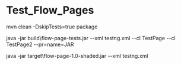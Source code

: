 # Test_Flow_Pages

mvn clean -DskipTests=true package


java -jar build\flow-page-tests.jar --xml testng.xml --cl TestPage --cl TestPage2 --pr=name=JAR

java -jar target\flow-page-1.0-shaded.jar --xml testng.xml